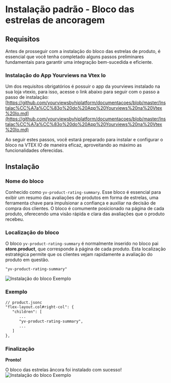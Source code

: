 # Instalação padrão - Bloco das estrelas de ancoragem
## Requisitos
Antes de prosseguir com a instalação do bloco das estrelas de produto, é essencial que você tenha completado alguns passos preliminares fundamentais para garantir uma integração bem-sucedida e eficiente.
 ### Instalação do App Yourviews na Vtex Io

Um dos requisitos obrigatórios é possuir o app da yourviews instalado na sua loja vtexio, para isso, acesse o link abaixo para seguir com o passo a passo de instalação:  [https://github.com/yourviewsbyhiplatform/documentacoes/blob/master/Instalac%CC%A7a%CC%83o%20do%20App%20Yourviews%20na%20Vtex%20Io.md](https://github.com/yourviewsbyhiplatform/documentacoes/blob/master/Instalac%CC%A7a%CC%83o%20do%20App%20Yourviews%20na%20Vtex%20Io.md)

Ao seguir estes passos, você estará preparado para instalar e configurar o bloco na VTEX IO de maneira eficaz, aproveitando ao máximo as funcionalidades oferecidas.
  ## Instalação
   ### Nome do bloco
Conhecido como `yv-product-rating-summary`. Esse bloco é essencial para exibir um resumo das avaliações de produtos em forma de estrelas, uma ferramenta chave para impulsionar a confiança e auxiliar na decisão de compra dos clientes. O bloco é comumente posicionado na página de cada produto, oferecendo uma visão rápida e clara das avaliações que o produto recebeu.
### Localização do bloco
O bloco `yv-product-rating-summary` é normalmente inserido no bloco pai **store.product**, que corresponde à página de cada produto. Esta localização estratégica permite que os clientes vejam rapidamente a avaliação do produto em questão.

    "yv-product-rating-summary"

![Instalação do bloco Exemplo](https://i.imgur.com/48VoM5p.png)
### Exemplo
```diff
// product.jsonc
"flex-layout.col#right-col": {
   "children": [
      ...
      "yv-product-rating-summary",
      ...
   ]
}, 
```

### Finalização
**Pronto!**

O bloco das estrelas âncora foi instalado com sucesso!
![Instalação do bloco Exemplo](https://i.imgur.com/Qhazjwz.png)

<!--stackedit_data:
eyJoaXN0b3J5IjpbLTE4MzA4MDQ0NDUsLTE4MzA4MDQ0NDUsLT
I2NDI5NzA4M119
-->